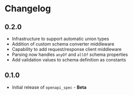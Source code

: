 # Changelog

## 0.2.0

* Infrastructure to support automatic union types
* Addition of custom schema converter middleware
* Capability to add request/response client middleware
* Parsing now handles `anyOf` and `allOf` schema properties
* Add validation values to schema definition as constants

## 0.1.0

* Initial release of `openapi_spec` - **Beta**
